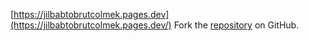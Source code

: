 [https://jilbabtobrutcolmek.pages.dev](https://jilbabtobrutcolmek.pages.dev/)
Fork the [repository](https://github.com/infoistri) on GitHub.